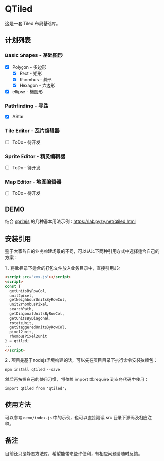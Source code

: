 # QTiled

这是一套 Tiled 布局基础库。

## 计划列表

### Basic Shapes - 基础图形
+ [x] Polygon - 多边形
	+ [x] Rect - 矩形
	+ [x] Rhombus - 菱形
	+ [x] Hexagon - 六边形
+ [x] ellipse - 椭圆形

### Pathfinding - 寻路
* [x] AStar

### Tile Editor - 瓦片编辑器
* [ ] ToDo - 待开发

### Sprite Editor - 精灵编辑器
* [ ] ToDo - 待开发

### Map Editor - 地图编辑器
* [ ] ToDo - 待开发


## DEMO

结合 [spritejs](https://github.com/spritejs) 的几种基本用法示例：https://lab.pyzy.net/qtiled.html

## 安装引用

鉴于大家各自的业务构建场景的不同，可以从以下两种引用方式中选择适合自己的方案：

1 . 将lib目录下适合的打包文件放入业务目录中，直接引用JS:

```html
<script src="xxx.js"></script>
<script>
const {
  getUnitsByRowCol,
  unit2pixel,
  getNeighbourUnitsByRowCol,
  unit2rhombusPixel,
  searchPath,
  getDiagonalUnitsByRowCol,
  getUnitsByDiagonal,
  rotateUnit,
  getStaggeredUnitsByRowCol,
  pixel2unit,
  rhombusPixel2unit
} = qtiled;
... 
</script>
```

2 . 项目是基于nodejs环境构建的话，可以先在项目目录下执行命令安装依赖包：

```
npm install qtiled --save
```
然后再按照自己的使用习惯，将依赖 import 或 require 到业务代码中使用：

```
import qtiled from 'qtiled';
```

## 使用方法

可以参考 `demo/index.js` 中的示例，也可以直接阅读 src 目录下源码及相应注释。

## 备注

目前还只是静态方法库，希望能带来些许便利，有相应问题请随时反馈。


